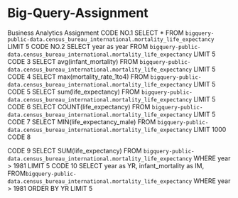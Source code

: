 # Big-Query-Assignment
Business Analytics Assignment
CODE NO.1
SELECT * FROM `bigquery-public-data.census_bureau_international.mortality_life_expectancy` LIMIT 5
CODE NO.2
SELECT year as year FROM `bigquery-public-data.census_bureau_international.mortality_life_expectancy` LIMIT 5
CODE 3
SELECT avg(infant_mortality) FROM `bigquery-public-data.census_bureau_international.mortality_life_expectancy` LIMIT 5
CODE 4
SELECT max(mortality_rate_1to4) FROM `bigquery-public-data.census_bureau_international.mortality_life_expectancy` LIMIT 5
CODE 5
SELECT sum(life_expectancy) FROM `bigquery-public-data.census_bureau_international.mortality_life_expectancy` LIMIT 5
CODE 6
SELECT COUNT(life_expectancy) FROM `bigquery-public-data.census_bureau_international.mortality_life_expectancy` LIMIT 5
CODE 7
SELECT MIN(life_expectancy_male) FROM `bigquery-public-data.census_bureau_international.mortality_life_expectancy` LIMIT 1000
CODE 8

CODE 9
SELECT SUM(life_expectancy) FROM `bigquery-public-data.census_bureau_international.mortality_life_expectancy` 
WHERE year > 1981
LIMIT 5
CODE 10
SELECT year as YR, infant_mortality as IM,  FROM`bigquery-public-data.census_bureau_international.mortality_life_expectancy`
WHERE year > 1981
ORDER BY YR
LIMIT 5
